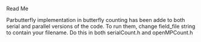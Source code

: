 Read Me

Parbutterfly implementation in butterfly counting has been adde to both serial and parallel versions of the code.
To run them, change field_file string to contain your filename. 
Do this in both serialCount.h and openMPCount.h
